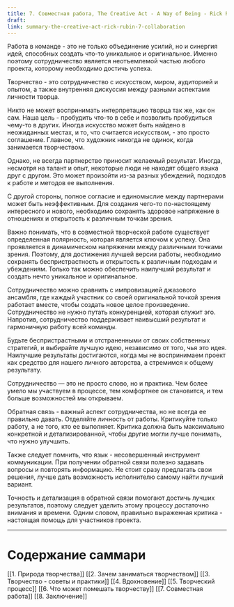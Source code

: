 ```yaml
---
title: 7. Совместная работа, The Creative Act - A Way of Being - Rick Rubin
draft: 
link: summary-the-creative-act-rick-rubin-7-collaboration
---
```

Работа в команде - это не только объединение усилий, но и синергия идей, способных создать что-то уникальное и оригинальное. Именно поэтому сотрудничество является неотъемлемой частью любого проекта, которому необходимо достичь успеха.

Творчество - это сотрудничество с искусством, миром, аудиторией и опытом, а также внутренняя дискуссия между разными аспектами личности творца.

Никто не может воспринимать интерпретацию творца так же, как он сам. Наша цель - пробудить что-то в себе и позволить пробудиться чему-то в других. Иногда искусство может быть найдено в неожиданных местах, и то, что считается искусством, - это просто соглашение. Главное, что художник никогда не одинок, когда занимается творчеством.

Однако, не всегда партнерство приносит желаемый результат. Иногда, несмотря на талант и опыт, некоторые люди не находят общего языка друг с другом. Это может произойти из-за разных убеждений, подходов к работе и методов ее выполнения.

С другой стороны, полное согласие и единомыслие между партнерами может быть неэффективным. Для создания чего-то по-настоящему интересного и нового, необходимо сохранять здоровое напряжение в отношениях и открытость к различным точкам зрения.

Важно понимать, что в совместной творческой работе существует определенная полярность, которая является ключом к успеху. Она проявляется в динамическом напряжении между различными точками зрения. Поэтому, для достижения лучшей версии работы, необходимо сохранять беспристрастность и открытость к различным подходам и убеждениям. Только так можно обеспечить наилучший результат и создать нечто уникальное и оригинальное.

Сотрудничество можно сравнить с импровизацией джазового ансамбля, где каждый участник со своей оригинальной точкой зрения работает вместе, чтобы создать новое целое произведение. Сотрудничество не нужно путать конкуренцией, которая служит эго. Напротив, сотрудничество поддерживает наивысший результат и гармоничную работу всей команды.

Будьте беспристрастными и отстраненными от своих собственных стратегий, и выбирайте лучшую идею, независимо от того, чья это идея. Наилучшие результаты достигаются, когда мы не воспринимаем проект как средство для нашего личного авторства, а стремимся к общему результату.

Сотрудничество — это не просто слово, но и практика. Чем более умело мы участвуем в процессе, тем комфортнее он становится, и тем больше возможностей мы открываем.

Обратная связь - важный аспект сотрудничества, но не всегда ее правильно давать. Отделяйте личность от работы. Критикуйте только работу, а не того, кто ее выполняет. Критика должна быть максимально конкретной и детализированной, чтобы другие могли лучше понимать, что нужно улучшить.

Также следует помнить, что язык - несовершенный инструмент коммуникации. При получении обратной связи полезно задавать вопросы и повторять информацию. Не стоит сразу предлагать свои решения, лучше дать возможность исполнителю самому найти лучший вариант.

Точность и детализация в обратной связи помогают достичь лучших результатов, поэтому следует уделить этому процессу достаточно внимания и времени. Одним словом, правильно выраженная критика - настоящая помощь для участников проекта.

---
# Содержание саммари
[[1. Природа творчества]]
[[2. Зачем заниматься творчеством]]
[[3. Творчество - советы и практики]]
[[4. Вдохновение]]
[[5. Творческий процесс]]
[[6. Что может помешать творчеству]]
[[7. Совместная работа]]
[[8. Заключение]]